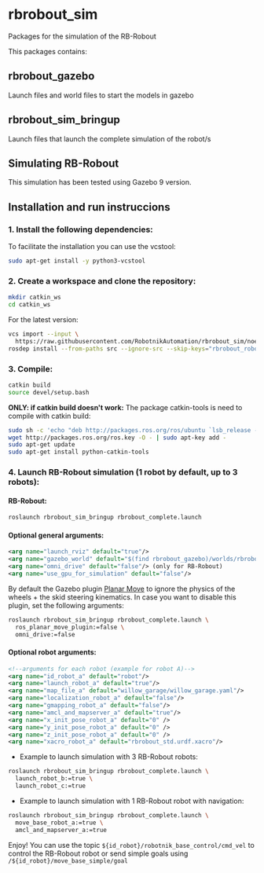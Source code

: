 # rbrobout_sim

Packages for the simulation of the RB-Robout

This packages contains:

## rbrobout_gazebo

Launch files and world files to start the models in gazebo

## rbrobout_sim_bringup

Launch files that launch the complete simulation of the robot/s

## Simulating RB-Robout

This simulation has been tested using Gazebo 9 version.

## Installation and run instruccions

### 1. Install the following dependencies:

 To facilitate the installation you can use the vcstool:

```bash
sudo apt-get install -y python3-vcstool
```

### 2. Create a workspace and clone the repository:

```bash
mkdir catkin_ws
cd catkin_ws
```

For the latest version:

```bash
vcs import --input \
  https://raw.githubusercontent.com/RobotnikAutomation/rbrobout_sim/noetic-devel/repos/rbrobout_sim_devel.repos
rosdep install --from-paths src --ignore-src --skip-keys="rbrobout_robot_control marker_mapping robotnik_locator robotnik_pose_filter" -y
```
<!--
For the stable version (some latest features may be not available):

```bash
vcs import --input \
  https://raw.githubusercontent.com/RobotnikAutomation/rbrobout_sim/melodic-master/doc/rbrobout_sim.repos
rosdep install --from-paths src --ignore-src --skip-keys="rbrobout_robot_control" -y
``` -->

### 3. Compile:

```bash
catkin build
source devel/setup.bash
```

**ONLY: if catkin build doesn't work:** The package catkin-tools is need to compile with catkin build:
```bash
sudo sh -c 'echo "deb http://packages.ros.org/ros/ubuntu `lsb_release -sc` main" > /etc/apt/sources.list.d/ros-latest.list'
wget http://packages.ros.org/ros.key -O - | sudo apt-key add -
sudo apt-get update
sudo apt-get install python-catkin-tools
```

### 4. Launch RB-Robout simulation (1 robot by default, up to 3 robots):

#### RB-Robout:

```bash
roslaunch rbrobout_sim_bringup rbrobout_complete.launch
```

#### Optional general arguments:

```xml
<arg name="launch_rviz" default="true"/>
<arg name="gazebo_world" default="$(find rbrobout_gazebo)/worlds/rbrobout_office.world"/>
<arg name="omni_drive" default="false"/> (only for RB-Robout)
<arg name="use_gpu_for_simulation" default="false"/>
```

By default the Gazebo plugin [Planar Move](http://gazebosim.org/tutorials?tut=ros_gzplugins) to ignore the physics of the wheels + the skid steering kinematics. In case you want to disable this plugin, set the following arguments:

```bash
roslaunch rbrobout_sim_bringup rbrobout_complete.launch \
  ros_planar_move_plugin:=false \
  omni_drive:=false
```

#### Optional robot arguments:

```xml
<!--arguments for each robot (example for robot A)-->
<arg name="id_robot_a" default="robot"/>
<arg name="launch_robot_a" default="true"/>
<arg name="map_file_a" default="willow_garage/willow_garage.yaml"/>
<arg name="localization_robot_a" default="false"/>
<arg name="gmapping_robot_a" default="false"/>
<arg name="amcl_and_mapserver_a" default="true"/>
<arg name="x_init_pose_robot_a" default="0" />
<arg name="y_init_pose_robot_a" default="0" />
<arg name="z_init_pose_robot_a" default="0" />
<arg name="xacro_robot_a" default="rbrobout_std.urdf.xacro"/>
```

- Example to launch simulation with 3 RB-Robout robots:

```bash
roslaunch rbrobout_sim_bringup rbrobout_complete.launch \
  launch_robot_b:=true \
  launch_robot_c:=true
```

- Example to launch simulation with 1 RB-Robout robot with navigation:

```bash
roslaunch rbrobout_sim_bringup rbrobout_complete.launch \
  move_base_robot_a:=true \
  amcl_and_mapserver_a:=true
```

Enjoy! You can use the topic `${id_robot}/robotnik_base_control/cmd_vel` to control the RB-Robout robot or send simple goals using `/${id_robot}/move_base_simple/goal`
